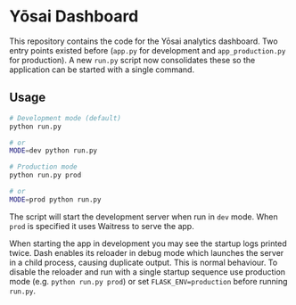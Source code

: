 # Yōsai Dashboard

This repository contains the code for the Yōsai analytics dashboard.  Two entry points existed before (`app.py` for development and `app_production.py` for production).  A new `run.py` script now consolidates these so the application can be started with a single command.

## Usage

```bash
# Development mode (default)
python run.py

# or
MODE=dev python run.py

# Production mode
python run.py prod

# or
MODE=prod python run.py
```

The script will start the development server when run in `dev` mode.  When `prod` is specified it uses Waitress to serve the app.

When starting the app in development you may see the startup logs printed twice.
Dash enables its reloader in debug mode which launches the server in a child
process, causing duplicate output. This is normal behaviour. To disable the
reloader and run with a single startup sequence use production mode (e.g.
`python run.py prod`) or set `FLASK_ENV=production` before running `run.py`.

